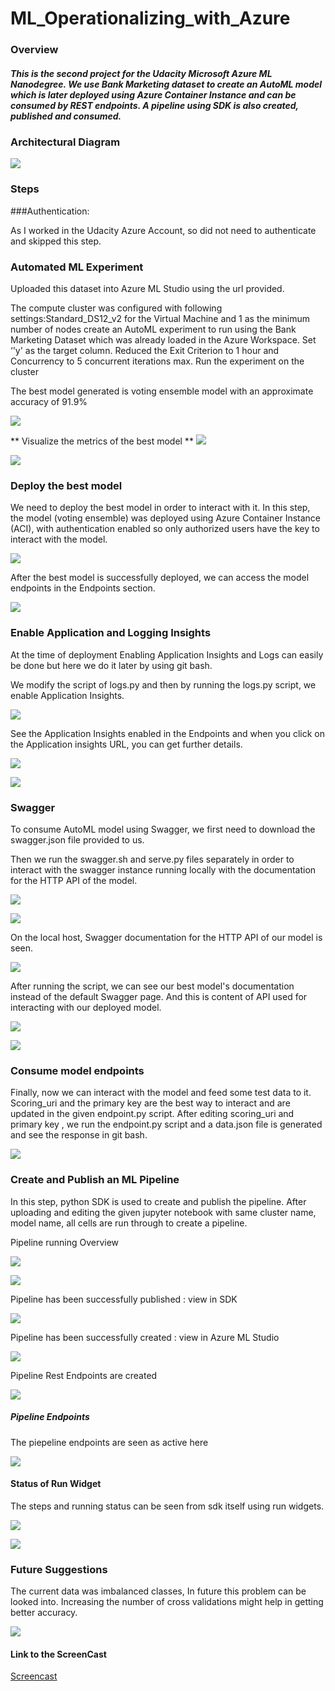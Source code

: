 # ML_Operationalizing_with_Azure


### Overview
##### This is the second project for the Udacity Microsoft Azure ML Nanodegree. We use Bank Marketing dataset to create an AutoML model which is later deployed using Azure Container Instance and can be consumed by REST endpoints. A pipeline using SDK is also created, published and consumed.


### Architectural Diagram
![](https://github.com/jyotisood/ML_Operationalizing_with_Azure/blob/main/Images/Architecture.png?raw=True)

### Steps
###Authentication: 

As I worked in the Udacity Azure Account, so did not need to authenticate and skipped this step.


### Automated ML Experiment
Uploaded this dataset into Azure ML Studio using the url provided.

The compute cluster was configured with following settings:Standard_DS12_v2 for the Virtual Machine and 1 as the minimum number of nodes
create an AutoML experiment to run using the Bank Marketing Dataset which was already loaded in the Azure Workspace. Set ‘'y' as the target column.
Reduced the Exit Criterion to 1 hour and Concurrency to 5 concurrent iterations max.
Run the experiment on the cluster

The best model generated is voting ensemble model with an approximate accuracy of 91.9%
 
<img src = https://github.com/jyotisood/ML_Operationalizing_with_Azure/blob/main/Images/best_Model.png>

** Visualize  the metrics of the best model **
 ![](https://github.com/jyotisood/ML_Operationalizing_with_Azure/blob/main/Images/best-model%20metrics_1.png)
 
 ![](https://github.com/jyotisood/ML_Operationalizing_with_Azure/blob/main/Images/best-model%20metrics_2.png)
 
### Deploy the best model
We need to deploy the best model in order to interact with  it. 
In this step, the model (voting ensemble) was deployed using Azure Container Instance (ACI), with authentication enabled so only authorized users have the key to interact with the model.

![](https://github.com/jyotisood/ML_Operationalizing_with_Azure/blob/main/Images/deploy_settings.png)

After the best model is successfully deployed, we can access the model endpoints in the Endpoints section.

![](https://github.com/jyotisood/ML_Operationalizing_with_Azure/blob/main/Images/Endpoints_best_model_deployed.png)
 
### Enable Application and Logging Insights
 
At the time of deployment Enabling Application Insights and Logs can easily be done but here we do it later by using git bash.

We modify the script of logs.py and then by running the logs.py script, we enable Application Insights.

![](https://github.com/jyotisood/ML_Operationalizing_with_Azure/blob/main/Images/logs_py.png)

See the Application Insights enabled in the Endpoints and when you click on the Application insights URL, you can get further details.

![](https://github.com/jyotisood/ML_Operationalizing_with_Azure/blob/main/Images/App_Insights_3.png)

![](https://github.com/jyotisood/ML_Operationalizing_with_Azure/blob/main/Images/App_insights_2.png)


### Swagger 

To consume AutoML model using Swagger, we first need to download the swagger.json file provided to us.

Then we run the swagger.sh and serve.py files separately in order to interact with the swagger instance running locally with the documentation for the HTTP API of the model.

![](https://github.com/jyotisood/ML_Operationalizing_with_Azure/blob/main/Images/swagger_bash.png)

![](https://github.com/jyotisood/ML_Operationalizing_with_Azure/blob/main/Images/serve.png)

On the local host, Swagger documentation for the HTTP API of our model is seen.

![](https://github.com/jyotisood/ML_Operationalizing_with_Azure/blob/main/Images/swagger1.png)

After running the script, we can see our best model's documentation instead of the default Swagger page. And this is content of API used for interacting with our deployed model.

![](https://github.com/jyotisood/ML_Operationalizing_with_Azure/blob/main/Images/swagger2.png)

![](https://github.com/jyotisood/ML_Operationalizing_with_Azure/blob/main/Images/swagger3.png)


### Consume model endpoints

Finally, now we can interact with the model and feed some test data to it. Scoring_uri and the primary key are the best way to interact and are updated in the given endpoint.py script.
After editing scoring_uri and primary key , we run the endpoint.py script and a data.json file is generated and see the response in git bash.

![](https://github.com/jyotisood/ML_Operationalizing_with_Azure/blob/main/Images/endpoint.py_and_data.json_file.png)



### Create and Publish an ML Pipeline

In this step, python SDK is used to create and publish the pipeline. 
After uploading and editing the given jupyter notebook with same cluster name, model name, all cells are run through to create a pipeline.

Pipeline running Overview

![](https://github.com/jyotisood/ML_Operationalizing_with_Azure/blob/main/Images/pipeline_running_overview.png)

![](https://github.com/jyotisood/ML_Operationalizing_with_Azure/blob/main/Images/pipeline_running_view_in_studio.png)


Pipeline has been successfully published : view in SDK

![](https://github.com/jyotisood/ML_Operationalizing_with_Azure/blob/main/Images/Endpoint_Status_%20in_SDK.png)


Pipeline has been successfully created : view in Azure ML Studio

![](https://github.com/jyotisood/ML_Operationalizing_with_Azure/blob/main/Images/Pipelines-COMPLETED.png)


Pipeline Rest Endpoints are created

![](https://github.com/jyotisood/ML_Operationalizing_with_Azure/blob/main/Images/pipelines_completed.png)


##### Pipeline Endpoints 
The piepeline endpoints are seen as active here

![](https://github.com/jyotisood/ML_Operationalizing_with_Azure/blob/main/Images/Pipelines-ENDPOINT%20ACTIVE.png)


#### Status of Run Widget
The steps and running status can be seen from sdk itself using run widgets.

![](https://github.com/jyotisood/ML_Operationalizing_with_Azure/blob/main/Images/Run_widgets_1.png)

![](https://github.com/jyotisood/ML_Operationalizing_with_Azure/blob/main/Images/Run_widgets_2.png)


### Future Suggestions
The current data was imbalanced classes, In future this problem can be looked into.
Increasing the number of cross validations might help in getting better accuracy.

![](https://github.com/jyotisood/ML_Operationalizing_with_Azure/blob/main/Images/problems.png)

#### Link to the ScreenCast

[Screencast](https://youtu.be/VO3RZQTvn1k)
